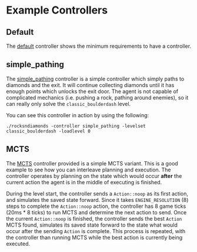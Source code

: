 
# Example Controllers

## Default
The [default](../src/ai/controller/default/default.h) controller shows the minimum requirements to have a controller.

## simple_pathing
The [simple_pathing](../src/ai/controller/simple_pathing/simple_pathing.h) controller is a simple controller which simply paths to diamonds and the exit. It will continue collecting diamonds until it has enough points which unlocks the exit door. The agent is not capable of complicated mechanics (i.e. pushing a rock, pathing around enemies), so it can really only solve the `classic_boulderdash` level. 

You can see this controller in action by using the following:
```shell
./rocksndiamonds -controller simple_pathing -levelset classic_boulderdash -loadlevel 0
```

## MCTS
The [MCTS](../src/ai/controller/mcts/mcts.h) controller provided is a simple MCTS variant. This is a good example to see how you can interleave planning and execution. The controller operates by planning on the state which would occur **after** the current action the agent is in the middle of executing is finished. 

During the level start, the controller sends a `Action::noop` as its first action, and simulates the saved state forward. Since it takes `ENGINE_RESOLUTION` (8) steps to complete the `Action::noop` action, the controller has 8 game ticks (20ms * 8 ticks) to run MCTS and determine the next action to send. Once the current `Action::noop` is finished, the controller sends the best `Action` MCTS found, simulates its saved state forward to the state what would occur after the sending `Action` is complete. This process is repeated, with the controller than running MCTS while the best action is currently being executed.